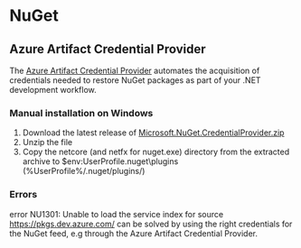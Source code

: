 # NuGet

## Azure Artifact Credential Provider

The [Azure Artifact Credential Provider](https://github.com/microsoft/artifacts-credprovider?tab=readme-ov-file#azure-artifacts-credential-provider) automates the acquisition of credentials needed to restore NuGet packages as part of your .NET development workflow.

### Manual installation on Windows

1. Download the latest release of [Microsoft.NuGet.CredentialProvider.zip](https://github.com/Microsoft/artifacts-credprovider/releases)
2. Unzip the file
3. Copy the netcore (and netfx for nuget.exe) directory from the extracted archive to $env:UserProfile\.nuget\plugins (%UserProfile%/.nuget/plugins/)

### Errors

error NU1301: Unable to load the service index for source https://pkgs.dev.azure.com/ can be solved by using the right credentials for the NuGet feed, e.g through the Azure Artifact Credential Provider.
